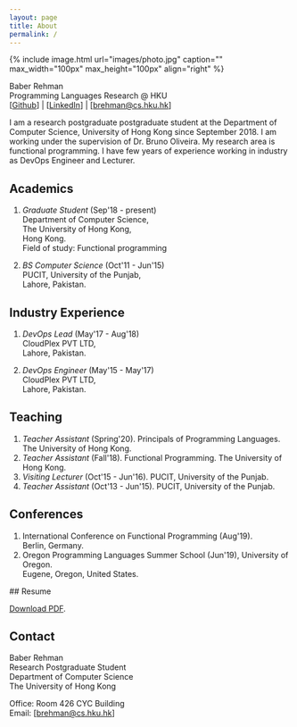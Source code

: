```yaml
---
layout: page
title: About
permalink: /
---
```


{% include image.html url="images/photo.jpg" caption="" max_width="100px" max_height="100px" align="right" %}

Baber Rehman <br />
Programming Languages Research @ HKU <br />
[[Github](https://github.com/baberrehman/)] | [[LinkedIn](https://www.linkedin.com/in/baberrehman/)] | [brehman@cs.hku.hk]

I am a research postgraduate postgraduate student at the Department of Computer Science, University of Hong Kong since September 2018. I am working under the supervision of Dr. Bruno Oliveira.
My research area is functional programming. I have few years of experience working in industry as DevOps Engineer and Lecturer.

## Academics

1. *Graduate Student* (Sep'18 - present) <br />
   Department of Computer Science, <br />
   The University of Hong Kong, <br />
   Hong Kong. <br />
   Field of study: Functional programming

2. *BS Computer Science* (Oct'11 - Jun'15) <br />
   PUCIT, University of the Punjab, <br />
   Lahore, Pakistan.

## Industry Experience

1. *DevOps Lead* (May'17 - Aug'18) <br />
   CloudPlex PVT LTD, <br />
   Lahore, Pakistan.

2. *DevOps Engineer* (May'15 - May'17) <br />
   CloudPlex PVT LTD, <br />
   Lahore, Pakistan.

## Teaching

1. *Teacher Assistant* (Spring'20). Principals of Programming Languages. The University of Hong Kong.
2. *Teacher Assistant* (Fall'18). Functional Programming. The University of Hong Kong.
3. *Visiting Lecturer* (Oct'15 - Jun'16). PUCIT, University of the Punjab.
4. *Teacher Assistant* (Oct'13 - Jun'15). PUCIT, University of the Punjab.


## Conferences

1. International Conference on Functional Programming (Aug'19). <br />
   Berlin, Germany.
2. Oregon Programming Languages Summer School (Jun'19), University of Oregon. <br />
   Eugene, Oregon, United States.

<div id="cv">
## Resume

[Download PDF](files/cv.pdf).
</div>

## Contact

Baber Rehman <br />
Research Postgraduate Student <br />
Department of Computer Science<br />
The University of Hong Kong<br />

Office: Room 426 CYC Building<br />
Email: [brehman@cs.hku.hk]